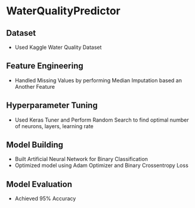 # WaterQualityPredictor
## Dataset
- Used Kaggle Water Quality Dataset

## Feature Engineering
- Handled Missing Values by performing Median Imputation based an Another Feature

## Hyperparameter Tuning
- Used Keras Tuner and Perform Random Search to find optimal number of neurons, layers, learning rate

## Model Building
- Built Artificial Neural Network for Binary Classification
- Optimized model using Adam Optimizer and Binary Crossentropy Loss

## Model Evaluation
- Achieved 95% Accuracy 
